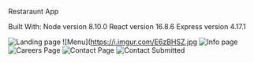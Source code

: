 Restaraunt App

Built With:
Node version 8.10.0
React version 16.8.6
Express version 4.17.1

![Landing page](https://i.imgur.com/XyYnLeh.jpg)
![Menu](https://i.imgur.com/E6zBHSZ.jpg
![Info page](https://i.imgur.com/H0VcENj.png)
![Careers Page](https://i.imgur.com/IFqxisB.jpg)
![Contact Page](https://i.imgur.com/AFqNeGA.png)
![Contact Submitted](https://i.imgur.com/8LTof3p.png)
